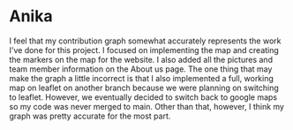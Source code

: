 # Anika 
I feel that my contribution graph somewhat accurately represents the work I've done for this project. I focused on implementing the map 
and creating the markers on the map for the website. I also added all the pictures and team member information on the About us page. 
The one thing that may make the graph a little incorrect is that I also implemented a full, working map on leaflet on another branch
because we were planning on switching to leaflet. However, we eventually decided to switch back to google maps so my code was never merged to main. 
Other than that, however, I think my graph was pretty accurate for the most part. 
